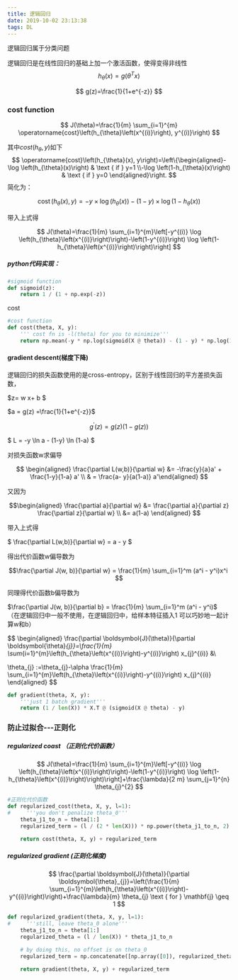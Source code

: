 ```yaml
---
title: 逻辑回归
date: 2019-10-02 23:13:38
tags: DL
---
```


逻辑回归属于分类问题

逻辑回归是在线性回归的基础上加一个激活函数，使得变得非线性
$$
h_{\theta}(x)=g\left(\theta^{T} x\right)
$$

$$
g(z)=\frac{1}{1+e^{-z}}
$$
### cost function

$$
J(\theta)=\frac{1}{m} \sum_{i=1}^{m} \operatorname{cost}\left(h_{\theta}\left(x^{(i)}\right), y^{(i)}\right)
$$

其中$cost(h_{\theta},y)$如下
$$
\operatorname{cost}\left(h_{\theta}(x), y\right)=\left\{\begin{aligned}-\log \left(h_{\theta}(x)\right) & \text { if } y=1 \\-\log \left(1-h_{\theta}(x)\right) & \text { if } y=0 \end{aligned}\right.
$$
简化为：

$$
\operatorname{cost}\left(h_{\theta}(x), y\right)=-y \times \log \left(h_{\theta}(x)\right)-(1-y) \times \log \left(1-h_{\theta}(x)\right)
$$

带入上式得

$$
J(\theta)=\frac{1}{m} \sum_{i=1}^{m}\left[-y^{(i)} \log \left(h_{\theta}\left(x^{(i)}\right)\right)-\left(1-y^{(i)}\right) \log \left(1-h_{\theta}\left(x^{(i)}\right)\right)\right]
$$

##### python代码实现：

```python
#sigmoid function
def sigmoid(z):
    return 1 / (1 + np.exp(-z))
```

cost

```python
#cost function 
def cost(theta, X, y):
    ''' cost fn is -l(theta) for you to minimize'''
    return np.mean(-y * np.log(sigmoid(X @ theta)) - (1 - y) * np.log(1 - sigmoid(X @ theta)))

```

#### gradient descent(梯度下降)

逻辑回归的损失函数使用的是cross-entropy，区别于线性回归的平方差损失函数， 

 $z= w x+ b $

$a = g(z) =\frac{1}{1+e^{-z}}$

$$g^{\prime}(z) = g(z)(1-g(z)) ​$$

$ L = -y \ln a - (1-y) \ln (1-a) $

对损失函数w求偏导

$$ \begin{aligned}  \frac{\partial L(w,b)}{\partial w}  &=  -\frac{y}{a}a' + \frac{1-y}{1-a} a'  \\ & = \frac{a- y}{a(1-a)} a'\end{aligned} $$

又因为

$$\begin{aligned}  \frac{\partial a}{\partial w} &= \frac{\partial a}{\partial z}  \frac{\partial z}{\partial w}   \\ &= a(1-a)  \end{aligned} ​$$

带入上式得

$ \frac{\partial L(w,b)}{\partial w}  = a - y  $

得出代价函数w偏导数为

$$\frac{\partial J(w, b)}{\partial w} = \frac{1}{m} \sum_{i=1}^m (a^i - y^i)x^i ​$$

同理得代价函数b偏导数为

$\frac{\partial J(w, b)}{\partial b} = \frac{1}{m} \sum_{i=1}^m (a^i - y^i)$ （在逻辑回归中一般不使用，在逻辑回归中，给样本特征插入1 可以巧妙地一起计算w和b）


$$
\begin{aligned} \frac{\partial \boldsymbol{J}(\theta)}{\partial \boldsymbol{\theta}_{j}}=\frac{1}{m} \sum_{i=1}^{m}\left(h_{\theta}\left(x^{(i)}\right)-y^{(i)}\right) x_{j}^{(i)} &\\

\theta_{j} :=\theta_{j}-\alpha \frac{1}{m} \sum_{i=1}^{m}\left(h_{\theta}\left(x^{(i)}\right)-y^{(i)}\right) x_{j}^{(i)}
\end{aligned}
$$


```python
def gradient(theta, X, y):
    '''just 1 batch gradient'''
    return (1 / len(X)) * X.T @ (sigmoid(X @ theta) - y)

```


### 防止过拟合---正则化

##### regularized coast （正则化代价函数）

$$
J(\theta)=\frac{1}{m} \sum_{i=1}^{m}\left[-y^{(i)} \log \left(h_{\theta}\left(x^{(i)}\right)\right)-\left(1-y^{(i)}\right) \log \left(1-h_{\theta}\left(x^{(i)}\right)\right)\right]+\frac{\lambda}{2 m} \sum_{j=1}^{n} \theta_{j}^{2}
$$



```python
#正则化代价函数
def regularized_cost(theta, X, y, l=1):
#     '''you don't penalize theta_0'''
    theta_j1_to_n = theta[1:]
    regularized_term = (l / (2 * len(X))) * np.power(theta_j1_to_n, 2).sum()

    return cost(theta, X, y) + regularized_term

```

##### regularized gradient (正则化梯度)

$$
\frac{\partial \boldsymbol{J}(\theta)}{\partial \boldsymbol{\theta}_{j}}=\left(\frac{1}{m} \sum_{i=1}^{m}\left(h_{\theta}\left(x^{(i)}\right)-y^{(i)}\right)\right)+\frac{\lambda}{m} \theta_{j} \text { for } \mathbf{j} \geq 1
$$



```python
def regularized_gradient(theta, X, y, l=1):
#     '''still, leave theta_0 alone'''
    theta_j1_to_n = theta[1:]
    regularized_theta = (l / len(X)) * theta_j1_to_n

    # by doing this, no offset is on theta_0
    regularized_term = np.concatenate([np.array([0]), regularized_theta])

    return gradient(theta, X, y) + regularized_term

```


### 
